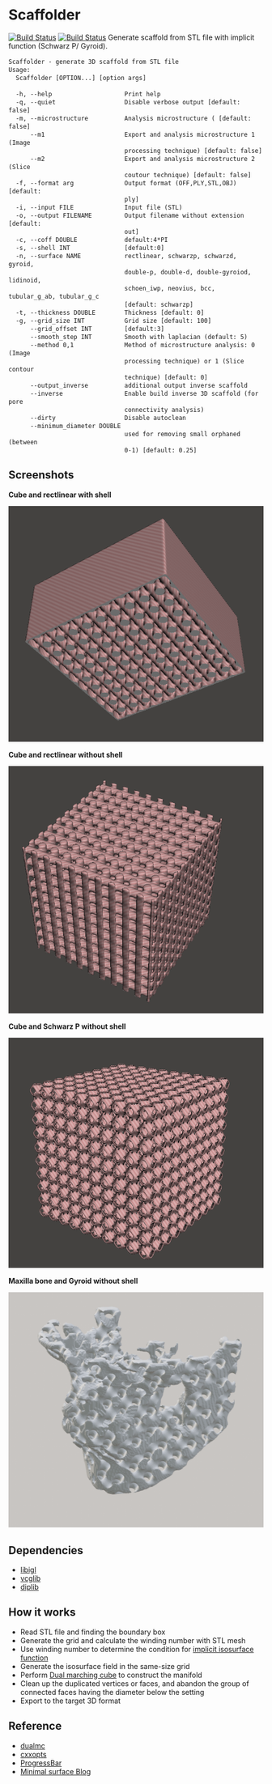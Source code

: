 # Scaffolder 
[![Build Status](https://travis-ci.org/nodtem66/Scaffolder.svg?branch=master)](https://travis-ci.org/nodtem66/Scaffolder) [![Build Status](https://travis-ci.org/nodtem66/Scaffolder.svg?branch=dev)](https://travis-ci.org/nodtem66/Scaffolder)
Generate scaffold from STL file with implicit function (Schwarz P/ Gyroid).
```
Scaffolder - generate 3D scaffold from STL file
Usage:
  Scaffolder [OPTION...] [option args]

  -h, --help                    Print help
  -q, --quiet                   Disable verbose output [default: false]
  -m, --microstructure          Analysis microstructure ( [default: false]
      --m1                      Export and analysis microstructure 1 (Image
                                processing technique) [default: false]
      --m2                      Export and analysis microstructure 2 (Slice
                                coutour technique) [default: false]
  -f, --format arg              Output format (OFF,PLY,STL,OBJ) [default:
                                ply]
  -i, --input FILE              Input file (STL)
  -o, --output FILENAME         Output filename without extension [default:
                                out]
  -c, --coff DOUBLE             default:4*PI
  -s, --shell INT               [default:0]
  -n, --surface NAME            rectlinear, schwarzp, schwarzd, gyroid,
                                double-p, double-d, double-gyroiod, lidinoid,
                                schoen_iwp, neovius, bcc, tubular_g_ab, tubular_g_c
                                [default: schwarzp]
  -t, --thickness DOUBLE        Thickness [default: 0]
  -g, --grid_size INT           Grid size [default: 100]
      --grid_offset INT         [default:3]
      --smooth_step INT         Smooth with laplacian (default: 5)
      --method 0,1              Method of microstructure analysis: 0 (Image
                                processing technique) or 1 (Slice contour
                                technique) [default: 0]
      --output_inverse          additional output inverse scaffold
      --inverse                 Enable build inverse 3D scaffold (for pore
                                connectivity analysis)
      --dirty                   Disable autoclean
      --minimum_diameter DOUBLE
                                used for removing small orphaned (between
                                0-1) [default: 0.25]
```

## Screenshots
**Cube and rectlinear with shell**

![Cube with rectlinear and shell](https://github.com/nodtem66/Scaffolder/raw/master/images/cube-rectlinear-shell.png)

**Cube and rectlinear without shell**

![Cube with rectlinear and shell](https://github.com/nodtem66/Scaffolder/raw/master/images/cube-rectlinear.png)

**Cube and Schwarz P without shell**

![Cube and Schwarz P without shell](https://github.com/nodtem66/Scaffolder/raw/master/images/cube-schwarzp.png)

**Maxilla bone and Gyroid without shell**

![Maxilla bone and Gyroid without shell](https://github.com/nodtem66/Scaffolder/raw/master/images/maxilla-gyroid.png)

## Dependencies
- [libigl](https://libigl.github.io/)
- [vcglib](https://github.com/cnr-isti-vclab/vcglib)
- [diplib](https://github.com/DIPlib/diplib)

## How it works
- Read STL file and finding the boundary box
- Generate the grid and calculate the winding number with STL mesh
- Use winding number to determine the condition for [implicit isosurface function](https://wewanttolearn.wordpress.com/2019/02/03/triply-periodic-minimal-surfaces/)
- Generate the isosurface field in the same-size grid
- Perform [Dual marching cube](https://github.com/dominikwodniok/dualmc) to construct the manifold
- Clean up the duplicated vertices or faces, and abandon the group of connected faces having the diameter below the setting
- Export to the target 3D format

## Reference 
- [dualmc](https://github.com/dominikwodniok/dualmc)
- [cxxopts](https://github.com/jarro2783/cxxopts)
- [ProgressBar](https://github.com/prakhar1989/progress-cpp)
- [Minimal surface Blog](https://minimalsurfaces.blog/)
